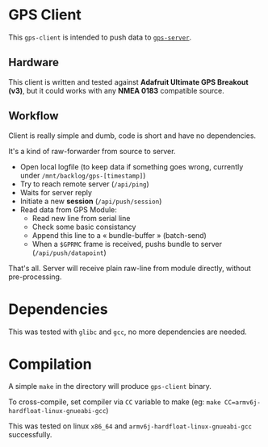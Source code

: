 # GPS Client

This `gps-client` is intended to push data to [`gps-server`](https://github.com/maxux/gps-server).

## Hardware

This client is written and tested against **Adafruit Ultimate GPS Breakout (v3)**,
but it could works with any **NMEA 0183** compatible source.

## Workflow

Client is really simple and dumb, code is short and have no dependencies.

It's a kind of raw-forwarder from source to server.

- Open local logfile (to keep data if something goes wrong, currently under `/mnt/backlog/gps-[timestamp]`)
- Try to reach remote server (`/api/ping`)
- Waits for server reply
- Initiate a new **session** (`/api/push/session`)
- Read data from GPS Module:
  - Read new line from serial line
  - Check some basic consistancy
  - Append this line to a « bundle-buffer » (batch-send)
  - When a `$GPRMC` frame is received, pushs bundle to server (`/api/push/datapoint`)

That's all. Server will receive plain raw-line from module directly, without pre-processing.

# Dependencies

This was tested with `glibc` and `gcc`, no more dependencies are needed.

# Compilation

A simple `make` in the directory will produce `gps-client` binary.

To cross-compile, set compiler via `CC` variable to make (eg: `make CC=armv6j-hardfloat-linux-gnueabi-gcc`)

This was tested on linux `x86_64` and `armv6j-hardfloat-linux-gnueabi-gcc` successfully.
